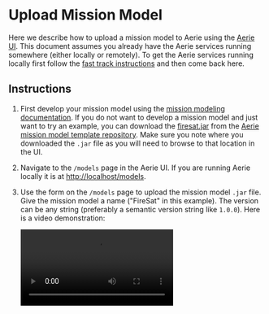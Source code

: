 # Upload Mission Model

Here we describe how to upload a mission model to Aerie using the [Aerie UI](https://github.com/NASA-AMMOS/aerie-ui). This document assumes you already have the Aerie services running somewhere (either locally or remotely). To get the Aerie services running locally first follow the [fast track instructions](../../introduction#fast-track) and then come back here.

## Instructions

1. First develop your mission model using the [mission modeling documentation](../../mission-modeling/introduction). If you do not want to develop a mission model and just want to try an example, you can download the [firesat.jar](https://github.com/NASA-AMMOS/aerie-mission-model-template/blob/main/firesat.jar) from the [Aerie mission model template repository](https://github.com/NASA-AMMOS/aerie-mission-model-template). Make sure you note where you downloaded the `.jar` file as you will need to browse to that location in the UI.

1. Navigate to the `/models` page in the Aerie UI. If you are running Aerie locally it is at [http://localhost/models](http://localhost/models).

1. Use the form on the `/models` page to upload the mission model `.jar` file. Give the mission model a name ("FireSat" in this example). The version can be any string (preferably a semantic version string like `1.0.0`). Here is a video demonstration:

   <video controls>
     <source src="/aerie-docs/videos/upload-mission-model.webm" type="video/webm" />
   </video>
